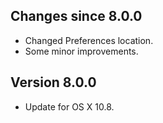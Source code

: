 Changes since 8.0.0
-------------------

* Changed Preferences location.
* Some minor improvements.

Version 8.0.0
-------------

* Update for OS X 10.8.
